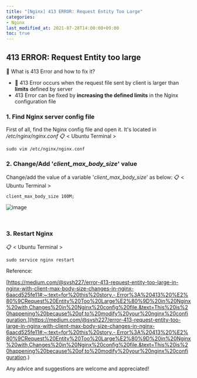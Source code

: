 ```yaml
---
title: "[Nginx] 413 ERROR: Request Entity Too Large"
categories:
- Nginx
last_modified_at: 2021-07-28T14:00:00+09:00
toc: true
---
```


## 413 ERROR: Request Entity too large

💭 What is 413 Error and how to fix it?
- 🧐 413 Error occurs when the request file sent by client is larger than **limits** defined by server 
- 413 Error can be fixed by **increasing the defined limits** in the Nginx configuration file
### 1. Find Nginx server config file
First of all, find the Nginx config file and open it. 
It's located in */etc/nginx/nginx.conf*
📋 < Ubuntu Terminal >
~~~ubuntu
sudo vim /etc/nginx/nginx.conf
~~~

### 2. Change/Add '*client_max_body_size*' value
Change/add the value of a variable '*client_max_body_size*' as below:
📋 < Ubuntu Terminal >
~~~ubuntu
client_max_body_size 100M;
~~~
![image](https://user-images.githubusercontent.com/54275926/129907362-e5404494-2da2-4ca4-892f-69757c14e36a.png)

<br>


### 3. Restart Nginx 

📋 < Ubuntu Terminal >
~~~ubuntu
sudo service nginx restart
~~~

Reference:

[https://medium.com/@svsh227/error-413-request-entity-too-large-in-nginx-with-client-max-body-size-changes-in-nginx-6aacd525fe11#:~:text=for%20this%20story.-,Error%3A%20413%20%E2%80%9CRequest%20Entity%20Too%20Large%E2%80%9D%20in%20Nginx%20with,Changes%20in%20Nginx%20config%20file.&text=This%20is%20happening%20because%20of,to%20modify%20your%20nginx%20configuration.](https://medium.com/@svsh227/error-413-request-entity-too-large-in-nginx-with-client-max-body-size-changes-in-nginx-6aacd525fe11#:~:text=for%20this%20story.-,Error%3A%20413%20%E2%80%9CRequest%20Entity%20Too%20Large%E2%80%9D%20in%20Nginx%20with,Changes%20in%20Nginx%20config%20file.&text=This%20is%20happening%20because%20of,to%20modify%20your%20nginx%20configuration.)

  

Any advice and suggestions are welcome and appreciated!